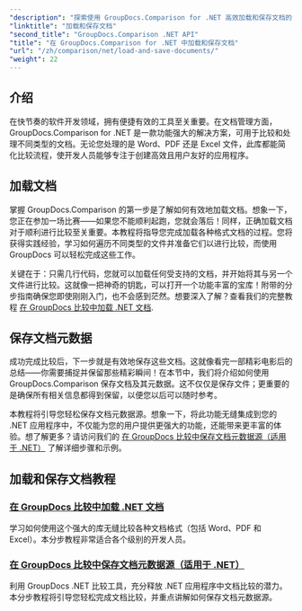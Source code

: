 ```yaml
---
"description": "探索使用 GroupDocs.Comparison for .NET 高效加载和保存文档的分步教程。非常适合希望简化文档比较的开发人员。"
"linktitle": "加载和保存文档"
"second_title": "GroupDocs.Comparison .NET API"
"title": "在 GroupDocs.Comparison for .NET 中加载和保存文档"
"url": "/zh/comparison/net/load-and-save-documents/"
"weight": 22
---
```


## 介绍

在快节奏的软件开发领域，拥有便捷有效的工具至关重要。在文档管理方面，GroupDocs.Comparison for .NET 是一款功能强大的解决方案，可用于比较和处理不同类型的文档。无论您处理的是 Word、PDF 还是 Excel 文件，此库都能简化比较流程，使开发人员能够专注于创建高效且用户友好的应用程序。

## 加载文档

掌握 GroupDocs.Comparison 的第一步是了解如何有效地加载文档。想象一下，您正在参加一场比赛——如果您不能顺利起跑，您就会落后！同样，正确加载文档对于顺利进行比较至关重要。本教程将指导您完成加载各种格式文档的过程。您将获得实践经验，学习如何遍历不同类型的文件并准备它们以进行比较，而使用 GroupDocs 可以轻松完成这些工作。

关键在于：只需几行代码，您就可以加载任何受支持的文档，并开始将其与另一个文件进行比较。这就像一把神奇的钥匙，可以打开一个功能丰富的宝库！附带的分步指南确保您即使刚刚入门，也不会感到茫然。想要深入了解？查看我们的完整教程 [在 GroupDocs 比较中加载 .NET 文档](./load-documents/).

## 保存文档元数据

成功完成比较后，下一步就是有效地保存这些文档。这就像看完一部精彩电影后的总结——你需要捕捉并保留那些精彩瞬间！在本节中，我们将介绍如何使用 GroupDocs.Comparison 保存文档及其元数据。这不仅仅是保存文件；更重要的是确保所有相关信息都得到保留，以便您以后可以随时参考。

本教程将引导您轻松保存文档元数据源。想象一下，将此功能无缝集成到您的 .NET 应用程序中，不仅能为您的用户提供更强大的功能，还能带来更丰富的体验。想了解更多？请访问我们的 [在 GroupDocs 比较中保存文档元数据源（适用于 .NET）](./save-documents-metadata-source/) 了解详细步骤和示例。

## 加载和保存文档教程
### [在 GroupDocs 比较中加载 .NET 文档](./load-documents/)
学习如何使用这个强大的库无缝比较各种文档格式（包括 Word、PDF 和 Excel）。本分步教程非常适合各个级别的开发人员。
### [在 GroupDocs 比较中保存文档元数据源（适用于 .NET）](./save-documents-metadata-source/)
利用 GroupDocs .NET 比较工具，充分释放 .NET 应用程序中文档比较的潜力。本分步教程将引导您轻松完成文档比较，并重点讲解如何保存文档元数据源。